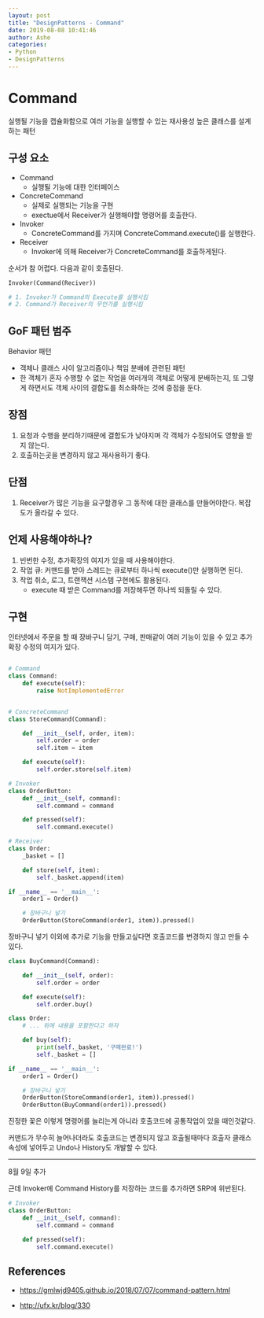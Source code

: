 ```yaml
---
layout: post
title: "DesignPatterns - Command"
date: 2019-08-08 10:41:46
author: Ashe
categories:
- Python
- DesignPatterns
---
```


# Command

실행될 기능을 캡슐화함으로 여러 기능을 실행할 수 있는 재사용성 높은 클래스를 설계하는 패턴

<!--more-->

## 구성 요소

- Command
    - 실행될 기능에 대한 인터페이스
- ConcreteCommand
    - 실제로 실행되는 기능을 구현
    - exectue에서 Receiver가 실행해야할 명령어를 호출한다.
- Invoker
    - ConcreteCommand를 가지며 ConcreteCommand.execute()를 실행한다.
- Receiver
    - Invoker에 의해 Receiver가 ConcreteCommand를 호출하게된다.

순서가 참 어렵다. 다음과 같이 호출된다.

```python
Invoker(Command(Reciver))

# 1. Invoker가 Command의 Execute를 실행시킴
# 2. Command가 Receiver의 무언가를 실행시킴
```

## GoF 패턴 범주

Behavior 패턴

- 객체나 클래스 사이 알고리즘이나 책임 분배에 관련된 패턴
- 한 객체가 혼자 수행할 수 없는 작업을 여러개의 객체로 어떻게 분배하는지, 또 그렇게 하면서도 객체 사이의 결합도를 최소화하는 것에 중점을 둔다.

## 장점

1. 요청과 수행을 분리하기때문에 결합도가 낮아지며 각 객체가 수정되어도 영향을 받지 않는다.
2. 호출하는곳을 변경하지 않고 재사용하기 좋다.

## 단점

1. Receiver가 많은 기능을 요구할경우 그 동작에 대한 클래스를 만들어야한다. 복잡도가 올라갈 수 있다.

## 언제 사용해야하나?

1. 빈번한 수정, 추가확장의 여지가 있을 때 사용해야한다.
2. 작업 큐: 커맨드를 받아 스레드는 큐로부터 하나씩 execute()만 실행하면 된다.
3. 작업 취소, 로그, 트랜잭션 시스템 구현에도 활용된다.
    - execute 때 받은 Command를 저장해두면 하나씩 되돌릴 수 있다.

## 구현

인터넷에서 주문을 할 때 장바구니 담기, 구매, 판매같이 여러 기능이 있을 수 있고 추가확장 수정의 여지가 있다.

```python

# Command
class Command:
    def execute(self):
        raise NotImplementedError


# ConcreteCommand
class StoreCommand(Command):

    def __init__(self, order, item):
        self.order = order
        self.item = item

    def execute(self):
        self.order.store(self.item)

# Invoker
class OrderButton:
    def __init__(self, command):
        self.command = command

    def pressed(self):
        self.command.execute()

# Receiver
class Order:
    _basket = []

    def store(self, item):
        self._basket.append(item)

if __name__ == '__main__':
    order1 = Order()

    # 장바구니 넣기
    OrderButton(StoreCommand(order1, item)).pressed()
```

장바구니 넣기 이외에 추가로 기능을 만들고싶다면 호출코드를 변경하지 않고 만들 수 있다.

```python
class BuyCommand(Command):

    def __init__(self, order):
        self.order = order

    def execute(self):
        self.order.buy()

class Order:
    # ... 위에 내용을 포함한다고 하자

    def buy(self):
        print(self._basket, '구매완료!')
        self._basket = []

if __name__ == '__main__':
    order1 = Order()

    # 장바구니 넣기
    OrderButton(StoreCommand(order1, item)).pressed()
    OrderButton(BuyCommand(order1)).pressed()
```

진정한 꽃은 이렇게 명령어를 늘리는게 아니라 호출코드에 공통작업이 있을 때인것같다.

커맨드가 무수히 늘어나더라도 호출코드는 변경되지 않고 호출될때마다 호출자 클래스속성에 넣어두고 Undo나 History도 개발할 수 있다.

---

8월 9일 추가

근데 Invoker에 Command History를 저장하는 코드를 추가하면 SRP에 위반된다.

```python
# Invoker
class OrderButton:
    def __init__(self, command):
        self.command = command

    def pressed(self):
        self.command.execute()

```

## References

- https://gmlwjd9405.github.io/2018/07/07/command-pattern.html

- http://ufx.kr/blog/330

